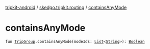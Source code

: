 [tripkit-android](../index.md) / [skedgo.tripkit.routing](index.md) / [containsAnyMode](./contains-any-mode.md)

# containsAnyMode

`fun `[`TripGroup`](-trip-group/index.md)`.containsAnyMode(modeIds: `[`List`](https://kotlinlang.org/api/latest/jvm/stdlib/kotlin.collections/-list/index.html)`<`[`String`](https://kotlinlang.org/api/latest/jvm/stdlib/kotlin/-string/index.html)`>): `[`Boolean`](https://kotlinlang.org/api/latest/jvm/stdlib/kotlin/-boolean/index.html)